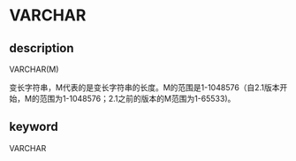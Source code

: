 # VARCHAR

## description

VARCHAR(M)

变长字符串，M代表的是变长字符串的长度。M的范围是1-1048576（自2.1版本开始，M的范围为1-1048576；2.1之前的版本的M范围为1-65533)。

## keyword

VARCHAR
